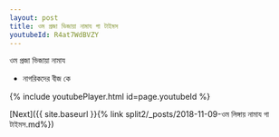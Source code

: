 ```yaml
---
layout: post
title: ওম প্রজা ভিজায়া নামায গা টাইমস
youtubeId: R4at7WdBVZY
---
```

 
 
 ওম প্রজা ভিজায়া নামায  
 
 -  নাগরিকদের বীজ কে 
 
  
 
  
 
 
 
 
 
 


{% include youtubePlayer.html id=page.youtubeId %}
 
[Next]({{ site.baseurl }}{% link  split2/_posts/2018-11-09-ওম লিঙ্গায় নামায গা টাইমস.md%})
 
